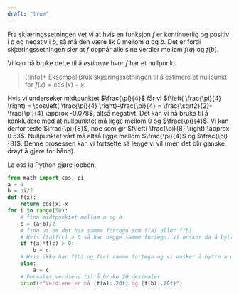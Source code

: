 ```yaml
---
draft: "true"
---
```


Fra skjæringssetningen vet vi at hvis en funksjon $f$ er kontinuerlig og positiv i $a$ og negativ i $b$, så må den være lik $0$ mellom $a$ og $b$. Det er fordi skjæringssetningen sier at $f$ oppnår alle sine verdier mellom $f(a)$ og $f(b)$.

Vi kan nå bruke dette til å *estimere* hvor $f$ har et nullpunkt. 

> [!info]+ Eksempel 
> Bruk skjæringssetningen til å estimere et nullpunkt for $f(x) = \cos (x)-x$.
> 

Hvis vi undersøker midtpunktet $\frac{\pi}{4}$ får vi $f\left( \frac{\pi}{4} \right) = \cos\left( \frac{\pi}{4} \right)-\frac{\pi}{4} = \frac{\sqrt2}{2}-\frac{\pi}{4} \approx -0.078$, altså negativt. Det kan vi nå bruke til å konkludere med at nullpunktet må ligge mellom $0$ og $\frac{\pi}{4}$. Vi kan derfor teste $\frac{\pi}{8}$, noe som gir $f\left( \frac{\pi}{8} \right) \approx 0.53$. Nullpunktet vårt må altså ligge mellom $\frac{\pi}{4}$ og $\frac{\pi}{8}$. Denne prosessen kan vi fortsette så lenge vi vil (men det blir ganske drøyt å gjøre for hånd).

La oss la Python gjøre jobben. 

```python
from math import cos, pi
a = 0
b = pi/2
def f(x):
    return cos(x)-x
for i in range(50):
    # finn midtpunktet mellom a og b
    c = (a+b)/2
    # finn ut om det har samme fortegn som f(a) eller f(b). 
    # Hvis f(a)f(c) > 0 så har begge samme fortegn. Vi ønsker da å bytte ut b med c for å gjøre c til høyre endepunkt 
    if f(a)*f(c) > 0:
        b = c
    # Hvis ikke har f(b) og f(c) samme fortegn og vi ønsker å bytte a med c for å gjøre a til venstre endepunkt
    else:
        a = c
    # Formater verdiene til å bruke 20 desimaler
    print(f"Verdiene er nå {f(a):.20f} og {f(b):.20f}")
```
